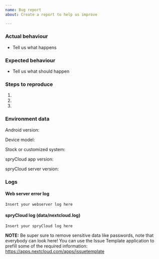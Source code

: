 ```yaml
---
name: Bug report
about: Create a report to help us improve

---
```


### Actual behaviour
- Tell us what happens

### Expected behaviour
- Tell us what should happen
 
### Steps to reproduce
1. 
2. 
3. 


### Environment data
Android version:

Device model: 

Stock or customized system:

spryCloud app version:

spryCloud server version:

### Logs
#### Web server error log
```
Insert your webserver log here
```

#### spryCloud log (data/nextcloud.log)
```
Insert your spryCloud log here
```
**NOTE:** Be super sure to remove sensitive data like passwords, note that everybody can look here! You can use the Issue Template application to prefill some of the required information: https://apps.nextcloud.com/apps/issuetemplate
